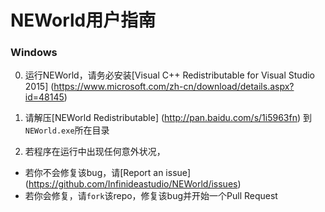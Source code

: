 # NEWorld用户指南

### Windows

0. 运行NEWorld，请务必安装[Visual C++ Redistributable for Visual Studio 2015] (https://www.microsoft.com/zh-cn/download/details.aspx?id=48145)

0. 请解压[NEWorld Redistributable] (http://pan.baidu.com/s/1i5963fn) 到`NEWorld.exe`所在目录

0. 若程序在运行中出现任何意外状况，

* 若你不会修复该bug，请[Report an issue] (https://github.com/Infinideastudio/NEWorld/issues)
* 若你会修复，请`fork`该repo，修复该bug并开始一个Pull Request
